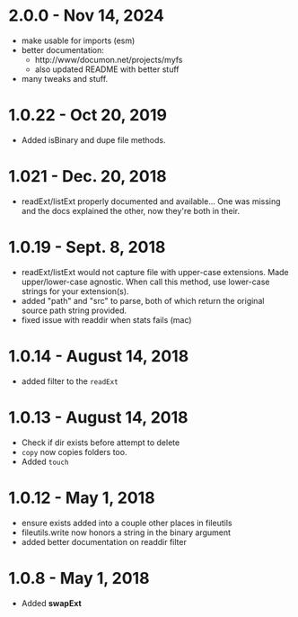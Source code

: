# 2.0.0 - Nov 14, 2024
- make usable for imports (esm)
- better documentation:
    - http://www/documon.net/projects/myfs
    - also updated README with better stuff
- many tweaks and stuff.

# 1.0.22 - Oct 20, 2019
- Added isBinary and dupe file methods.

# 1.021 - Dec. 20, 2018

- readExt/listExt properly documented and available... One was missing and the docs explained the other, now they're both in their.

# 1.0.19 - Sept. 8, 2018

- readExt/listExt would not capture file with upper-case extensions. Made upper/lower-case agnostic. When call this method, use lower-case strings for your extension(s).
- added "path" and "src" to parse, both of which return the original source path string provided.
- fixed issue with readdir when stats fails (mac)

# 1.0.14 - August 14, 2018

- added filter to the ```readExt```

# 1.0.13 - August 14, 2018

- Check if dir exists before attempt to delete
- ```copy``` now copies folders too.
- Added ```touch```

# 1.0.12 - May 1, 2018

- ensure exists added into a couple other places in fileutils
- fileutils.write now honors a string in the binary argument
- added better documentation on readdir filter 

# 1.0.8 - May 1, 2018

- Added __swapExt__